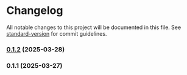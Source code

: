 # Changelog

All notable changes to this project will be documented in this file. See [standard-version](https://github.com/conventional-changelog/standard-version) for commit guidelines.

### [0.1.2](https://github.com/catherine-tranchand/clickunap-api/compare/v0.1.1...v0.1.2) (2025-03-28)

### 0.1.1 (2025-03-27)
